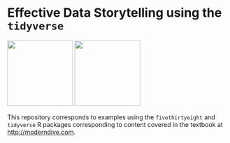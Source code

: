 # Effective Data Storytelling using the `tidyverse`
<a href=https://www.datacamp.com/courses/effective-data-storytelling-using-the-tidyverse-free target="_blank"><img src="https://s3.amazonaws.com/assets.datacamp.com/img/github/content-engineering-repos/course_button.png" width="150"></a>
<a href=https://www.datacamp.com/teach/repositories/1610/branches/master target="_blank"><img src="https://s3.amazonaws.com/assets.datacamp.com/img/github/content-engineering-repos/dashboard_button.png" width="150"></a>

This repository corresponds to examples using the `fivethirtyeight` and `tidyverse` R packages corresponding to content covered in the textbook at <http://moderndive.com>.
